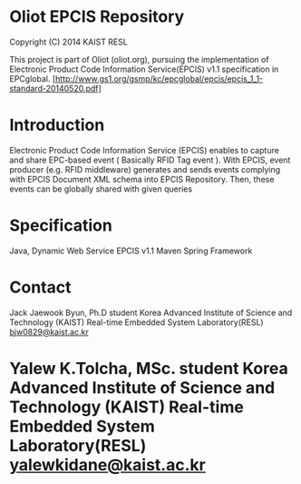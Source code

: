 Oliot EPCIS Repository
=============================
Copyright (C) 2014 KAIST RESL

This project is part of Oliot (oliot.org), pursuing the implementation of
Electronic Product Code Information Service(EPCIS) v1.1 specification in
EPCglobal.
[http://www.gs1.org/gsmp/kc/epcglobal/epcis/epcis_1_1-standard-20140520.pdf]

Introduction
============
Electronic Product Code Information Service (EPCIS) enables to capture and share EPC-based event 
( Basically RFID Tag event ).
With EPCIS, event producer (e.g. RFID middleware) generates and sends events
complying with EPCIS Document XML schema into EPCIS Repository. 
Then, these events can be globally shared with given queries 

Specification
=============
Java, Dynamic Web Service
EPCIS v1.1
Maven
Spring Framework

Contact
=======
Jack Jaewook Byun, Ph.D student
Korea Advanced Institute of Science and Technology (KAIST)
Real-time Embedded System Laboratory(RESL)
bjw0829@kaist.ac.kr

Yalew K.Tolcha, MSc. student
Korea Advanced Institute of Science and Technology (KAIST)
Real-time Embedded System Laboratory(RESL)
yalewkidane@kaist.ac.kr
========
